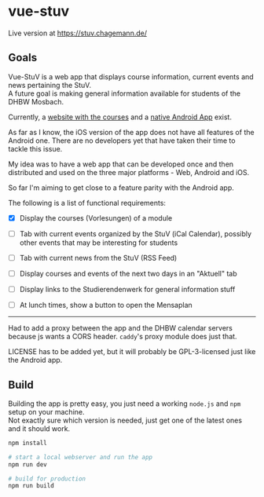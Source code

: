 # vue-stuv

Live version at https://stuv.chagemann.de/

## Goals
Vue-StuV is a web app that displays course information, current events and news pertaining the StuV.  
A future goal is making general information available for students of the DHBW Mosbach.

Currently, a [website with the courses](https://stuv-mosbach.de/survival/index.php?main=8&course=inf16b)
and a [native Android App](https://play.google.com/store/apps/details?id=de.stuv_mosbach.stuvapp) exist.

As far as I know, the iOS version of the app does not have all features of the Android one. There
are no developers yet that have taken their time to tackle this issue.

My idea was to have a web app that can be developed once and then distributed and used on the three major
platforms - Web, Android and iOS.

So far I'm aiming to get close to a feature parity with the Android app.

The following is a list of functional requirements:

- [x] Display the courses (Vorlesungen) of a module
- [ ] Tab with current events organized by the StuV (iCal Calendar), possibly other events that may be interesting for students
- [ ] Tab with current news from the StuV (RSS Feed)
- [ ] Display courses and events of the next two days in an "Aktuell" tab
- [ ] Display links to the Studierendenwerk for general information stuff
- [ ] At lunch times, show a button to open the Mensaplan

 


---
Had to add a proxy between the app and the DHBW calendar servers because js wants a CORS header. `caddy`'s proxy module
does just that.

LICENSE has to be added yet, but it will probably be GPL-3-licensed just like the Android app.

## Build
Building the app is pretty easy, you just need a working `node.js` and `npm` setup on your machine.  
Not exactly sure which version is needed, just get one of the latest ones and it should work.

``` bash
npm install

# start a local webserver and run the app
npm run dev

# build for production
npm run build
```
